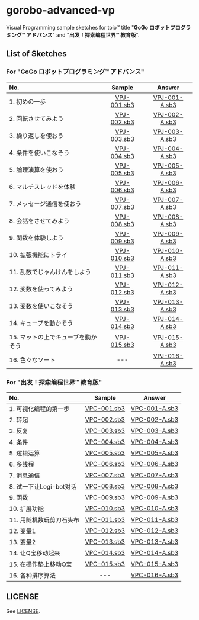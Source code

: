 # gorobo-advanced-vp

Visual Programming sample sketches for toio™ title "**GoGo ロボットプログラミング™ アドバンス**" and "**出发！探索编程世界™ 教育版**".

## List of Sketches

### For "GoGo ロボットプログラミング™ アドバンス"

|  No.  |  Sample  |  Answer  |
| :--- | :---: | :---: |
|  1. 初めの一歩  |  [VPJ-001.sb3](https://toio.github.io/toio-visual-programming/beta/?project=https://toio.github.io/gorobo-advanced-vp/sketch/JP/sample/VPJ-001.sb3)  |  [VPJ-001-A.sb3](https://toio.github.io/toio-visual-programming/beta/?project=https://toio.github.io/gorobo-advanced-vp/sketch/JP/answer/VPJ-001-A.sb3)  |
|  2. 回転させてみよう  |  [VPJ-002.sb3](https://toio.github.io/toio-visual-programming/beta/?project=https://toio.github.io/gorobo-advanced-vp/sketch/JP/sample/VPJ-002.sb3)  |  [VPJ-002-A.sb3](https://toio.github.io/toio-visual-programming/beta/?project=https://toio.github.io/gorobo-advanced-vp/sketch/JP/answer/VPJ-002-A.sb3)  |
|  3. 繰り返しを使おう  |  [VPJ-003.sb3](https://toio.github.io/toio-visual-programming/beta/?project=https://toio.github.io/gorobo-advanced-vp/sketch/JP/sample/VPJ-003.sb3)  |  [VPJ-003-A.sb3](https://toio.github.io/toio-visual-programming/beta/?project=https://toio.github.io/gorobo-advanced-vp/sketch/JP/answer/VPJ-003-A.sb3)  |
|  4. 条件を使いこなそう  |  [VPJ-004.sb3](https://toio.github.io/toio-visual-programming/beta/?project=https://toio.github.io/gorobo-advanced-vp/sketch/JP/sample/VPJ-004.sb3)  |  [VPJ-004-A.sb3](https://toio.github.io/toio-visual-programming/beta/?project=https://toio.github.io/gorobo-advanced-vp/sketch/JP/answer/VPJ-004-A.sb3)  |
|  5. 論理演算を使おう  |  [VPJ-005.sb3](https://toio.github.io/toio-visual-programming/beta/?project=https://toio.github.io/gorobo-advanced-vp/sketch/JP/sample/VPJ-005.sb3)  |  [VPJ-005-A.sb3](https://toio.github.io/toio-visual-programming/beta/?project=https://toio.github.io/gorobo-advanced-vp/sketch/JP/answer/VPJ-005-A.sb3)  |
|  6. マルチスレッドを体験  |  [VPJ-006.sb3](https://toio.github.io/toio-visual-programming/beta/?project=https://toio.github.io/gorobo-advanced-vp/sketch/JP/sample/VPJ-006.sb3)  |  [VPJ-006-A.sb3](https://toio.github.io/toio-visual-programming/beta/?project=https://toio.github.io/gorobo-advanced-vp/sketch/JP/answer/VPJ-006-A.sb3)  |
|  7. メッセージ通信を使おう  |  [VPJ-007.sb3](https://toio.github.io/toio-visual-programming/beta/?project=https://toio.github.io/gorobo-advanced-vp/sketch/JP/sample/VPJ-007.sb3)  |  [VPJ-007-A.sb3](https://toio.github.io/toio-visual-programming/beta/?project=https://toio.github.io/gorobo-advanced-vp/sketch/JP/answer/VPJ-007-A.sb3)  |
|  8. 会話をさせてみよう  |  [VPJ-008.sb3](https://toio.github.io/toio-visual-programming/beta/?project=https://toio.github.io/gorobo-advanced-vp/sketch/JP/sample/VPJ-008.sb3)  |  [VPJ-008-A.sb3](https://toio.github.io/toio-visual-programming/beta/?project=https://toio.github.io/gorobo-advanced-vp/sketch/JP/answer/VPJ-008-A.sb3)  |
|  9. 関数を体験しよう  |  [VPJ-009.sb3](https://toio.github.io/toio-visual-programming/beta/?project=https://toio.github.io/gorobo-advanced-vp/sketch/JP/sample/VPJ-009.sb3)  |  [VPJ-009-A.sb3](https://toio.github.io/toio-visual-programming/beta/?project=https://toio.github.io/gorobo-advanced-vp/sketch/JP/answer/VPJ-009-A.sb3)  |
|  10. 拡張機能にトライ  |  [VPJ-010.sb3](https://toio.github.io/toio-visual-programming/beta/?project=https://toio.github.io/gorobo-advanced-vp/sketch/JP/sample/VPJ-010.sb3)  |  [VPJ-010-A.sb3](https://toio.github.io/toio-visual-programming/beta/?project=https://toio.github.io/gorobo-advanced-vp/sketch/JP/answer/VPJ-010-A.sb3)  |
|  11. 乱数でじゃんけんをしよう  |  [VPJ-011.sb3](https://toio.github.io/toio-visual-programming/beta/?project=https://toio.github.io/gorobo-advanced-vp/sketch/JP/sample/VPJ-011.sb3)  |  [VPJ-011-A.sb3](https://toio.github.io/toio-visual-programming/beta/?project=https://toio.github.io/gorobo-advanced-vp/sketch/JP/answer/VPJ-011-A.sb3)  |
|  12. 変数を使ってみよう  |  [VPJ-012.sb3](https://toio.github.io/toio-visual-programming/beta/?project=https://toio.github.io/gorobo-advanced-vp/sketch/JP/sample/VPJ-012.sb3)  |  [VPJ-012-A.sb3](https://toio.github.io/toio-visual-programming/beta/?project=https://toio.github.io/gorobo-advanced-vp/sketch/JP/answer/VPJ-012-A.sb3)  |
|  13. 変数を使いこなそう  |  [VPJ-013.sb3](https://toio.github.io/toio-visual-programming/beta/?project=https://toio.github.io/gorobo-advanced-vp/sketch/JP/sample/VPJ-013.sb3)  |  [VPJ-013-A.sb3](https://toio.github.io/toio-visual-programming/beta/?project=https://toio.github.io/gorobo-advanced-vp/sketch/JP/answer/VPJ-013-A.sb3)  |
|  14. キューブを動かそう  |  [VPJ-014.sb3](https://toio.page.link/?link=https://toio.github.io/toio-visual-programming/beta/?project=https://toio.github.io/gorobo-advanced-vp/sketch/JP/sample/VPJ-014.sb3&isi=1543015724&ibi=io.toio.toiodo)  |  [VPJ-014-A.sb3](https://toio.page.link/?link=https://toio.github.io/toio-visual-programming/beta/?project=https://toio.github.io/gorobo-advanced-vp/sketch/JP/answer/VPJ-014-A.sb3&isi=1543015724&ibi=io.toio.toiodo)  |
|  15. マットの上でキューブを動かそう  |  [VPJ-015.sb3](https://toio.page.link/?link=https://toio.github.io/toio-visual-programming/beta/?project=https://toio.github.io/gorobo-advanced-vp/sketch/JP/sample/VPJ-015.sb3&isi=1543015724&ibi=io.toio.toiodo)  |  [VPJ-015-A.sb3](https://toio.page.link/?link=https://toio.github.io/toio-visual-programming/beta/?project=https://toio.github.io/gorobo-advanced-vp/sketch/JP/answer/VPJ-015-A.sb3&isi=1543015724&ibi=io.toio.toiodo)  |
|  16. 色々なソート  |  ---  |  [VPJ-016-A.sb3](https://toio.github.io/toio-visual-programming/beta/?project=https://toio.github.io/gorobo-advanced-vp/sketch/JP/answer/VPJ-016-A.sb3)  |

### For "出发！探索编程世界™ 教育版"


|  No.  |  Sample  |  Answer  |
| :--- | :---: | :---: |
|  1. 可视化编程的第一步  |  [VPC-001.sb3](https://toio.github.io/toio-visual-programming/c/?project=https://toio.github.io/gorobo-advanced-vp/sketch/CN/sample/VPC-001.sb3)  |  [VPC-001-A.sb3](https://toio.github.io/toio-visual-programming/c/?project=https://toio.github.io/gorobo-advanced-vp/sketch/CN/answer/VPC-001-A.sb3)  |
|  2. 转起  |  [VPC-002.sb3](https://toio.github.io/toio-visual-programming/c/?project=https://toio.github.io/gorobo-advanced-vp/sketch/CN/sample/VPC-002.sb3)  |  [VPC-002-A.sb3](https://toio.github.io/toio-visual-programming/c/?project=https://toio.github.io/gorobo-advanced-vp/sketch/CN/answer/VPC-002-A.sb3)  |
|  3. 反复  |  [VPC-003.sb3](https://toio.github.io/toio-visual-programming/c/?project=https://toio.github.io/gorobo-advanced-vp/sketch/CN/sample/VPC-003.sb3)  |  [VPC-003-A.sb3](https://toio.github.io/toio-visual-programming/c/?project=https://toio.github.io/gorobo-advanced-vp/sketch/CN/answer/VPC-003-A.sb3)  |
|  4. 条件  |  [VPC-004.sb3](https://toio.github.io/toio-visual-programming/c/?project=https://toio.github.io/gorobo-advanced-vp/sketch/CN/sample/VPC-004.sb3)  |  [VPC-004-A.sb3](https://toio.github.io/toio-visual-programming/c/?project=https://toio.github.io/gorobo-advanced-vp/sketch/CN/answer/VPC-004-A.sb3)  |
|  5. 逻辑运算  |  [VPC-005.sb3](https://toio.github.io/toio-visual-programming/c/?project=https://toio.github.io/gorobo-advanced-vp/sketch/CN/sample/VPC-005.sb3)  |  [VPC-005-A.sb3](https://toio.github.io/toio-visual-programming/c/?project=https://toio.github.io/gorobo-advanced-vp/sketch/CN/answer/VPC-005-A.sb3)  |
|  6. 多线程  |  [VPC-006.sb3](https://toio.github.io/toio-visual-programming/c/?project=https://toio.github.io/gorobo-advanced-vp/sketch/CN/sample/VPC-006.sb3)  |  [VPC-006-A.sb3](https://toio.github.io/toio-visual-programming/c/?project=https://toio.github.io/gorobo-advanced-vp/sketch/CN/answer/VPC-006-A.sb3)  |
|  7. 消息通信  |  [VPC-007.sb3](https://toio.github.io/toio-visual-programming/c/?project=https://toio.github.io/gorobo-advanced-vp/sketch/CN/sample/VPC-007.sb3)  |  [VPC-007-A.sb3](https://toio.github.io/toio-visual-programming/c/?project=https://toio.github.io/gorobo-advanced-vp/sketch/CN/answer/VPC-007-A.sb3)  |
|  8. 试一下让Logi-bot对话  |  [VPC-008.sb3](https://toio.github.io/toio-visual-programming/c/?project=https://toio.github.io/gorobo-advanced-vp/sketch/CN/sample/VPC-008.sb3)  |  [VPC-008-A.sb3](https://toio.github.io/toio-visual-programming/c/?project=https://toio.github.io/gorobo-advanced-vp/sketch/CN/answer/VPC-008-A.sb3)  |
|  9. 函数  |  [VPC-009.sb3](https://toio.github.io/toio-visual-programming/c/?project=https://toio.github.io/gorobo-advanced-vp/sketch/CN/sample/VPC-009.sb3)  |  [VPC-009-A.sb3](https://toio.github.io/toio-visual-programming/c/?project=https://toio.github.io/gorobo-advanced-vp/sketch/CN/answer/VPC-009-A.sb3)  |
|  10. 扩展功能  |  [VPC-010.sb3](https://toio.github.io/toio-visual-programming/c/?project=https://toio.github.io/gorobo-advanced-vp/sketch/CN/sample/VPC-010.sb3)  |  [VPC-010-A.sb3](https://toio.github.io/toio-visual-programming/c/?project=https://toio.github.io/gorobo-advanced-vp/sketch/CN/answer/VPC-010-A.sb3)  |
|  11. 用随机数玩剪刀石头布  |  [VPC-011.sb3](https://toio.github.io/toio-visual-programming/c/?project=https://toio.github.io/gorobo-advanced-vp/sketch/CN/sample/VPC-011.sb3)  |  [VPC-011-A.sb3](https://toio.github.io/toio-visual-programming/c/?project=https://toio.github.io/gorobo-advanced-vp/sketch/CN/answer/VPC-011-A.sb3)  |
|  12. 变量1  |  [VPC-012.sb3](https://toio.github.io/toio-visual-programming/c/?project=https://toio.github.io/gorobo-advanced-vp/sketch/CN/sample/VPC-012.sb3)  |  [VPC-012-A.sb3](https://toio.github.io/toio-visual-programming/c/?project=https://toio.github.io/gorobo-advanced-vp/sketch/CN/answer/VPC-012-A.sb3)  |
|  13. 变量2  |  [VPC-013.sb3](https://toio.github.io/toio-visual-programming/c/?project=https://toio.github.io/gorobo-advanced-vp/sketch/CN/sample/VPC-013.sb3)  |  [VPC-013-A.sb3](https://toio.github.io/toio-visual-programming/c/?project=https://toio.github.io/gorobo-advanced-vp/sketch/CN/answer/VPC-013-A.sb3)  |
|  14. 让Q宝移动起来  |  [VPC-014.sb3](https://toio.github.io/toio-visual-programming/c/?project=https://toio.github.io/gorobo-advanced-vp/sketch/CN/sample/VPC-014.sb3)  |  [VPC-014-A.sb3](https://toio.github.io/toio-visual-programming/c/?project=https://toio.github.io/gorobo-advanced-vp/sketch/CN/answer/VPC-014-A.sb3)  |
|  15. 在操作垫上移动Q宝  |  [VPC-015.sb3](https://toio.github.io/toio-visual-programming/c/?project=https://toio.github.io/gorobo-advanced-vp/sketch/CN/sample/VPC-015.sb3)  |  [VPC-015-A.sb3](https://toio.github.io/toio-visual-programming/c/?project=https://toio.github.io/gorobo-advanced-vp/sketch/CN/answer/VPC-015-A.sb3)  |
|  16. 各种排序算法  |  ---  |  [VPC-016-A.sb3](https://toio.github.io/toio-visual-programming/c/?project=https://toio.github.io/gorobo-advanced-vp/sketch/CN/answer/VPC-016-A.sb3)  |


## LICENSE

See [LICENSE](./LICENSE).